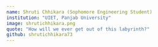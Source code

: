 ```yaml
---
name: Shruti Chhikara (Sophomore Engineering Student)
institution: "UIET, Panjab University"
image: shrutichhikara.png
quote: "How will we ever get out of this labyrinth?"
github: shrutichhikara73
---
```

